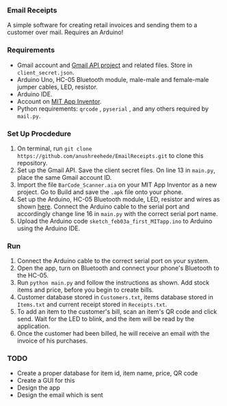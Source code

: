 ### Email Receipts
A simple software for creating retail invoices and sending them to a customer over mail. Requires an Arduino!

### Requirements
- Gmail account and [Gmail API project](https://developers.google.com/gmail/api/quickstart/python) and related files. Store in `client_secret.json`.
- Arduino Uno, HC-05 Bluetooth module, male-male and female-male jumper cables, LED, resistor.
- Arduino IDE. 
- Account on [MIT App Inventor](http://appinventor.mit.edu/explore/).
- Python requirements: `qrcode` , `pyserial` , and any others required by `mail.py`. 

### Set Up Procdedure
1. On terminal, run `git clone https://github.com/anushreehede/EmailReceipts.git` to clone this repository. 
2. Set up the Gmail API. Save the client secret files. On line 13 in `main.py`, place the same Gmail account ID. 
3. Import the file `BarCode_Scanner.aia` on your MIT App Inventor as a new project. Go to Build and save the `.apk` file onto your phone. 
4. Set up the Arduino, HC-05 Bluetooth module, LED, resistor and wires as shown [here](https://maker.pro/arduino/tutorial/bluetooth-basics-how-to-control-led-using-smartphone-arduino). Connect the Arduino cable to the serial port and accordingly change line 16 in `main.py` with the correct serial port name.
5. Upload the Arduino code `sketch_feb03a_first_MITapp.ino` to Arduino using the Arduino IDE. 

### Run 
1. Connect the Arduino cable to the correct serial port on your system. 
2. Open the app, turn on Bluetooth and connect your phone's Bluetooth to the HC-05.
3. Run `python main.py` and follow the instructions as shown. Add stock items and price, before you begin to create bills. 
4. Customer database stored in `Customers.txt`, items database stored in `Items.txt` and current receipt stored in `Receipts.txt`.
5. To add an item to the customer's bill, scan an item's QR code and click send. Wait for the LED to blink, and the item will be read by the application. 
6. Once the customer had been billed, he will receive an email with the invoice of his purchases.  

### TODO
- Create a proper database for item id, item name, price, QR code
- Create a GUI for this 
- Design the app 
- Design the email which is sent 
